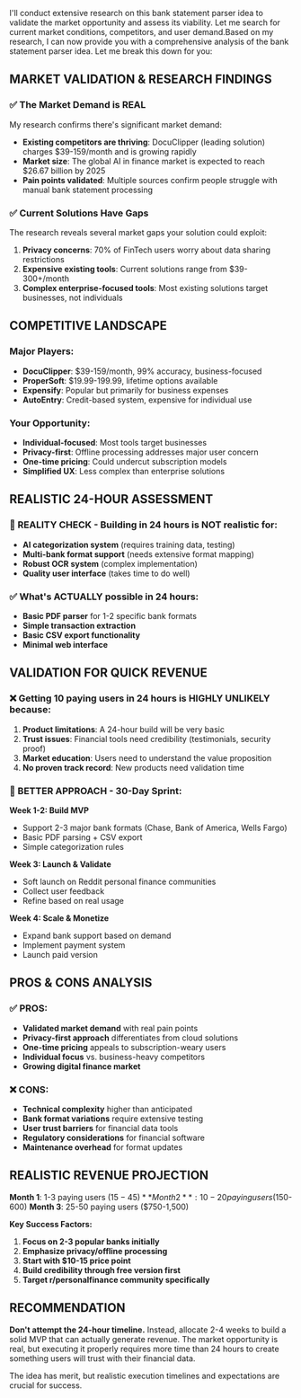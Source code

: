 I'll conduct extensive research on this bank statement parser idea to validate the market opportunity and assess its viability. Let me search for current market conditions, competitors, and user demand.Based on my research, I can now provide you with a comprehensive analysis of the bank statement parser idea. Let me break this down for you:

## **MARKET VALIDATION & RESEARCH FINDINGS**

### **✅ The Market Demand is REAL**
My research confirms there's significant market demand:
- **Existing competitors are thriving**: DocuClipper (leading solution) charges $39-159/month and is growing rapidly
- **Market size**: The global AI in finance market is expected to reach $26.67 billion by 2025
- **Pain points validated**: Multiple sources confirm people struggle with manual bank statement processing

### **✅ Current Solutions Have Gaps**
The research reveals several market gaps your solution could exploit:
1. **Privacy concerns**: 70% of FinTech users worry about data sharing restrictions
2. **Expensive existing tools**: Current solutions range from $39-300+/month
3. **Complex enterprise-focused tools**: Most existing solutions target businesses, not individuals

## **COMPETITIVE LANDSCAPE**

### **Major Players:**
- **DocuClipper**: $39-159/month, 99% accuracy, business-focused
- **ProperSoft**: $19.99-199.99, lifetime options available
- **Expensify**: Popular but primarily for business expenses
- **AutoEntry**: Credit-based system, expensive for individual use

### **Your Opportunity:**
- **Individual-focused**: Most tools target businesses
- **Privacy-first**: Offline processing addresses major user concern
- **One-time pricing**: Could undercut subscription models
- **Simplified UX**: Less complex than enterprise solutions

## **REALISTIC 24-HOUR ASSESSMENT**

### **🚨 REALITY CHECK - Building in 24 hours is NOT realistic for:**
- **AI categorization system** (requires training data, testing)
- **Multi-bank format support** (needs extensive format mapping)
- **Robust OCR system** (complex implementation)
- **Quality user interface** (takes time to do well)

### **✅ What's ACTUALLY possible in 24 hours:**
- **Basic PDF parser** for 1-2 specific bank formats
- **Simple transaction extraction** 
- **Basic CSV export functionality**
- **Minimal web interface**

## **VALIDATION FOR QUICK REVENUE**

### **❌ Getting 10 paying users in 24 hours is HIGHLY UNLIKELY because:**

1. **Product limitations**: A 24-hour build will be very basic
2. **Trust issues**: Financial tools need credibility (testimonials, security proof)
3. **Market education**: Users need to understand the value proposition
4. **No proven track record**: New products need validation time

### **🎯 BETTER APPROACH - 30-Day Sprint:**

**Week 1-2: Build MVP**
- Support 2-3 major bank formats (Chase, Bank of America, Wells Fargo)
- Basic PDF parsing + CSV export
- Simple categorization rules

**Week 3: Launch & Validate**
- Soft launch on Reddit personal finance communities
- Collect user feedback
- Refine based on real usage

**Week 4: Scale & Monetize**
- Expand bank support based on demand
- Implement payment system
- Launch paid version

## **PROS & CONS ANALYSIS**

### **✅ PROS:**
- **Validated market demand** with real pain points
- **Privacy-first approach** differentiates from cloud solutions
- **One-time pricing** appeals to subscription-weary users
- **Individual focus** vs. business-heavy competitors
- **Growing digital finance market**

### **❌ CONS:**
- **Technical complexity** higher than anticipated
- **Bank format variations** require extensive testing
- **User trust barriers** for financial data tools
- **Regulatory considerations** for financial software
- **Maintenance overhead** for format updates

## **REALISTIC REVENUE PROJECTION**

**Month 1**: 1-3 paying users ($15-45)
**Month 2**: 10-20 paying users ($150-600) 
**Month 3**: 25-50 paying users ($750-1,500)

**Key Success Factors:**
1. **Focus on 2-3 popular banks initially**
2. **Emphasize privacy/offline processing**
3. **Start with $10-15 price point**
4. **Build credibility through free version first**
5. **Target r/personalfinance community specifically**

## **RECOMMENDATION**

**Don't attempt the 24-hour timeline.** Instead, allocate 2-4 weeks to build a solid MVP that can actually generate revenue. The market opportunity is real, but executing it properly requires more time than 24 hours to create something users will trust with their financial data.

The idea has merit, but realistic execution timelines and expectations are crucial for success.